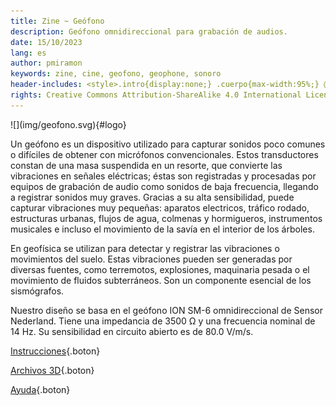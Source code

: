 ```yaml
---
title: Zine ~ Geófono
description: Geófono omnidireccional para grabación de audios.
date: 15/10/2023
lang: es
author: pmiramon
keywords: zine, cine, geofono, geophone, sonoro
header-includes: <style>.intro{display:none;} .cuerpo{max-width:95%;} @media only screen and (min-width:665px) {a.seleccion.geofono::before{content:"➞ "; font-weight:bolder;}}</style>
rights: Creative Commons Attribution-ShareAlike 4.0 International License
---
```


<div class="presentacion">
![](img/geofono.svg){#logo}

Un geófono es un dispositivo utilizado para capturar sonidos poco comunes o difíciles de obtener con micrófonos convencionales. Estos transductores constan de una masa suspendida en un resorte, que convierte las vibraciones en señales eléctricas; éstas son registradas y procesadas por equipos de grabación de audio como sonidos de baja frecuencia, llegando a registrar sonidos muy graves. Gracias a su alta sensibilidad, puede capturar vibraciones muy pequeñas: aparatos electricos, tráfico rodado, estructuras urbanas, flujos de agua, colmenas y hormigueros, instrumentos musicales e incluso el movimiento de la savía en el interior de los árboles.

En geofísica se utilizan para detectar y registrar las vibraciones o movimientos del suelo. Estas vibraciones pueden ser generadas por diversas fuentes, como terremotos, explosiones, maquinaria pesada o el movimiento de fluidos subterráneos. Son un componente esencial de los sismógrafos.

Nuestro diseño se basa en el geófono ION SM-6 omnidireccional de Sensor Nederland. Tiene una impedancia de 3500 Ω y una frecuencia nominal de 14 Hz. Su sensibilidad en circuito abierto es de 80.0 V/m/s.

</div>

<div class="botonera">

[Instrucciones](instrucciones.html){.boton}

[Archivos 3D](3D/geofono.FCStd){.boton}

[Ayuda](ayuda.html){.boton}

</div>
